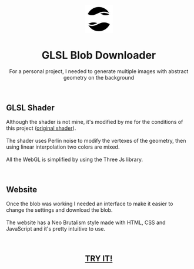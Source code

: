 <h3 align="center"><img src='https://raw.githubusercontent.com/JayexDesigns/glsl-blob-downloader/main/favicon.png' width='15%'></h3>
<h1 align="center">GLSL Blob Downloader</h1>
<p align="center">For a personal project, I needed to generate multiple images with abstract geometry on the background</p>
<br/>
<h2>GLSL Shader</h2>
<p>Although the shader is not mine, it's modified by me for the conditions of this project (<a href="https://github.com/ashima/webgl-noise">original shader</a>).
<br/><br/>
The shader uses Perlin noise to modify the vertexes of the geometry, then using linear interpolation two colors are mixed.
<br/><br/>
All the WebGL is simplified by using the Three Js library.</p>
<br/>
<h2>Website</h2>
<p>Once the blob was working I needed an interface to make it easier to change the settings and download the blob.
<br/><br/>
The website has a Neo Brutalism style made with HTML, CSS and JavaScript and it's pretty intuitive to use.</p>
<br/>
<h2 align="center"><a href="https://jayexdesigns.github.io/glsl-blob-downloader/">TRY IT!</a></h2>
